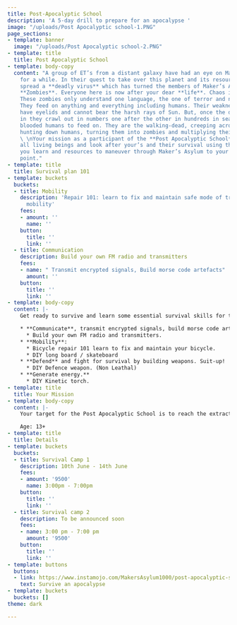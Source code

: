 ```yaml
---
title: Post-Apocalyptic School
description: 'A 5-day drill to prepare for an apocalypse '
image: "/uploads/Post Apocalyptic school-1.PNG"
page_sections:
- template: banner
  image: "/uploads/Post Apocalyptic school-2.PNG"
- template: title
  title: Post Apocalyptic School
- template: body-copy
  content: "A group of ET’s from a distant galaxy have had an eye on Maker’s Asylum
    for a while. In their quest to take over this planet and its resources they have
    spread a **deadly virus** which has turned the members of Maker’s Asylum into
    **Zombies**. Everyone here is now after your dear **life**. Chaos is everywhere.
    These zombies only understand one language, the one of terror and nightmares.
    They feed on anything and everything including humans. Their weakness? They don’t
    have eyelids and cannot bear the harsh rays of Sun. But, once the darkness seeps
    in they crawl out in numbers one after the other in hundreds in search of warm
    blooded humans to feed on. They are the walking-dead, creeping across streets
    hunting down humans, turning them into zombies and multiplying their count.\n\n
    \ \nYour mission as a participant of the **Post Apocalyptic School** is to organise
    all living beings and look after your’s and their survival using the new skills
    you learn and resources to maneuver through Maker’s Asylum to your extraction
    point."
- template: title
  title: Survival plan 101
- template: buckets
  buckets:
  - title: Mobility
    description: 'Repair 101: learn to fix and maintain safe mode of transit. DIY
      mobility'
    fees:
    - amount: ''
      name: ''
    button:
      title: ''
      link: ''
  - title: Communication
    description: Build your own FM radio and transmitters
    fees:
    - name: " Transmit encrypted signals, Build morse code artefacts"
      amount: ''
    button:
      title: ''
      link: ''
- template: body-copy
  content: |-
    Get ready to survive and learn some essential survival skills for the modern world:

    * **Communicate**, transmit encrypted signals, build morse code artifacts
      * Build your own FM radio and transmitters.
    * **Mobility**:
      * Bicycle repair 101 learn to fix and maintain your bicycle.
      * DIY long board / skateboard
    * **Defend** and fight for survival by building weapons. Suit-up!
      * DIY Defence weapon. (Non Leathal)
    * **Generate energy.**
      * DIY Kinetic torch.
- template: title
  title: Your Mission
- template: body-copy
  content: |-
    Your target for the Post Apocalyptic School is to reach the extraction point from anywhere using tools, weapons and survive the apocalypse.

    Age: 13+
- template: title
  title: Details
- template: buckets
  buckets:
  - title: Survival Camp 1
    description: 10th June - 14th June
    fees:
    - amount: '9500'
      name: 3:00pm - 7:00pm
    button:
      title: ''
      link: ''
  - title: Survival camp 2
    description: To be announced soon
    fees:
    - name: 3:00 pm - 7:00 pm
      amount: '9500'
    button:
      title: ''
      link: ''
- template: buttons
  buttons:
  - link: https://www.instamojo.com/MakersAsylum1000/post-apocalyptic-school/
    text: Survive an apocalypse
- template: buckets
  buckets: []
theme: dark

---
```

